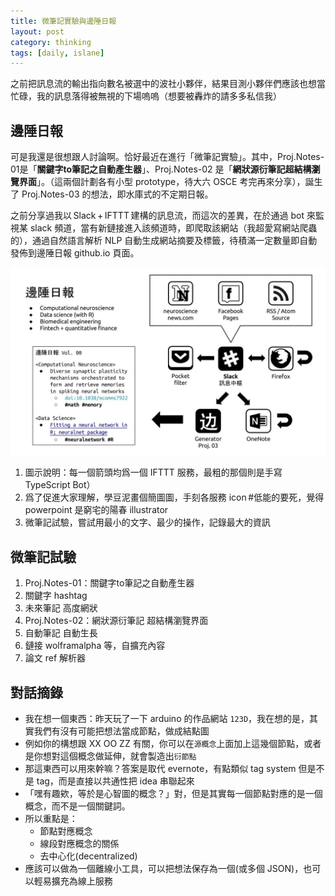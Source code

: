 ```yaml
---
title: 微筆記實驗與邊陲日報
layout: post
category: thinking
tags: [daily, islane]
---
```

之前把訊息流的輸出指向數名被選中的波社小夥伴，結果目測小夥伴們應該也想當忙碌，我的訊息落得被無視的下場嗚嗚（想要被轟炸的請多多私信我） 
## 邊陲日報
可是我還是很想跟人討論啊。恰好最近在進行「微筆記實驗」。其中，Proj.Notes-01是「**‎關鍵字to筆記之自動產生器**‬」、Proj.Notes-02 是「‪**‎網狀源衍筆記超結構瀏覽界面‬**」。（這兩個計劃各有小型 prototype，待大六 OSCE 考完再來分享），誕生了 Proj.Notes-03 的想法，即水庫式的不定期日報。 

之前分享過我以 ‎Slack‬ + ‎IFTTT‬ 建構的訊息流，而這次的差異，在於通過 bot 來監視某 slack 頻道，當有新鏈接進入該頻道時，即爬取該網站（我超愛寫網站爬蟲的），通過自然語言解析 NLP 自動生成網站摘要及標籤，待積滿一定數量即自動發佈到邊陲日報 github.io 頁面。 


![Island Daily](/assets/daily.jpg)

1. 圖示說明：每一個箭頭均爲一個 IFTTT 服務，最粗的那個則是手寫 TypeScript Bot） 
2. 爲了促進大家理解，學豆泥畫個簡圖圖，手刻各服務 icon ‪#‎低能的要死‬，覺得 powerpoint 是窮宅的陽春 illustrator 
3. 微筆記試驗，嘗試用最小的文字、最少的操作，記錄最大的資訊


## 微筆記試驗
1. Proj.Notes-01：關鍵字to筆記之自動產生器 
  1. 關鍵字 hashtag
  2. 未來筆記 高度網狀 
1. Proj.Notes-02：網狀源衍筆記 超結構瀏覽界面 
  1. 自動筆記 自動生長 
  2. 鏈接 wolframalpha 等，自擴充內容 
  3. 論文 ref 解析器


## 對話摘錄
- 我在想一個東西：昨天玩了一下 arduino 的作品網站 ``123D``，我在想的是，其實我們有沒有可能把想法當成節點，做成結點圖 
- 例如你的構想跟 XX OO ZZ 有關，你可以在``源概念``上面加上這幾個節點，或者是你想對這個概念做延伸，就會製造出``衍節點`` 
- 那這東西可以用來幹嘛？答案是取代 evernote，有點類似 tag system 但是不是 tag，而是直接以共通性把 idea 串聯起來 
- 「嘿有趣欸，等於是心智圖的概念？」對，但是其實每一個節點對應的是一個概念，而不是一個關鍵詞。
- 所以重點是：
    - 節點對應概念
    - 線段對應概念的關係
    - 去中心化(decentralized) 
- 應該可以做為一個離線小工具，可以把想法保存為一個(或多個 JSON)，也可以輕易擴充為線上服務


